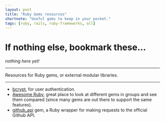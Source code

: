 ```yaml
---
layout: post
title: "Ruby Gems resources"
shortnote: "Useful gems to keep in your pocket."
tags: [ruby, rails, ruby-frameworks, all]
---
```


# If nothing else, bookmark these...
*nothing here yet!*

<hr>

Resources for Ruby gems, or external modular libraries.

<hr>

* [bcrypt](https://github.com/codahale/bcrypt-ruby), for user authentication.
* [Awesome Ruby](https://ruby.libhunt.com/), great place to look at different gems in groups and see
them compared (since many gems are out there to support the same features).
* [github_api](https://github.com/piotrmurach/github) gem, a Ruby wrapper for making requests to the official Github API.

